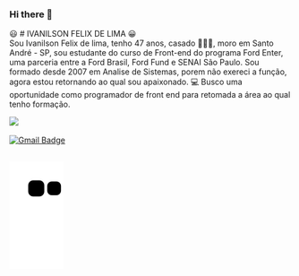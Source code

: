 ### Hi there 👋
:smiley: # IVANILSON FELIX DE LIMA :grinning: <br>
Sou Ivanilson Felix de lima, tenho 47 anos, casado :family_woman_woman_girl:, moro em Santo André - SP,  sou estudante do curso de Front-end do programa Ford Enter, uma parceria entre a Ford Brasil, Ford Fund e SENAI São Paulo. Sou formado desde 2007 em Analise de Sistemas, porem não exereci a função, agora estou retornando ao qual sou apaixonado.
:computer: Busco uma oportunidade como programador de front end para retomada a área ao qual tenho formação.

<img src ="https://encrypted-tbn0.gstatic.com/images?q=tbn:ANd9GcTaclYbPeDJl38s_6SMQ5wU8JfiKoFhZc3d2g&usqp=CAU" width = "20%">

[![Gmail Badge](https://img.shields.io/badge/-Gmail-red?style=square&logo=Gmail&logoColor=white&link=mailto:nil05ster@gmail.com)](mailto:nil05ster@gmail.com)


  ##
![Snake animation](https://github.com/rick-png/rick-png/blob/output/github-contribution-grid-snake.svg)

